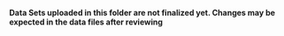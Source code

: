 **Data Sets uploaded in this folder are not finalized yet. Changes may be expected in the data files after reviewing**

